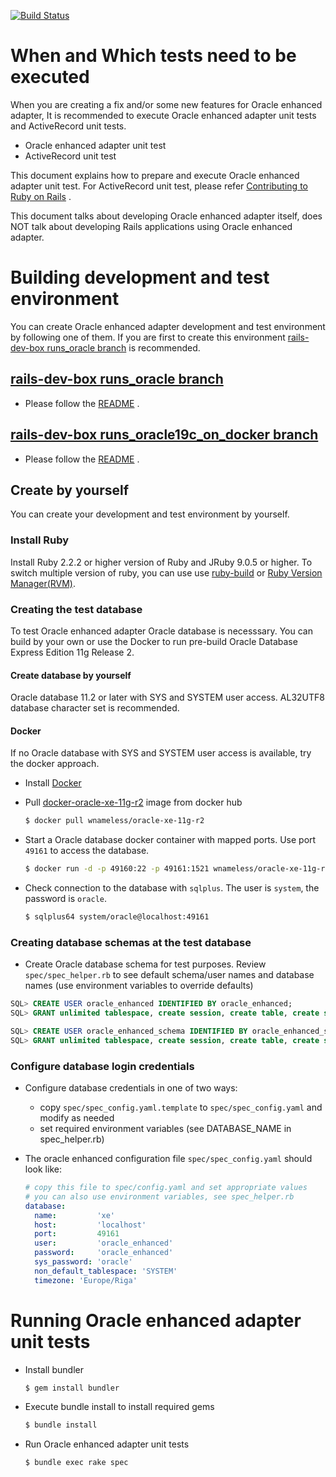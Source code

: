 [![Build Status](https://app.travis-ci.com/rsim/oracle-enhanced.svg?branch=master)](https://app.travis-ci.com/rsim/oracle-enhanced)

# When and Which tests need to be executed

When you are creating a fix and/or some new features for Oracle enhanced adapter,
It is recommended to execute Oracle enhanced adapter unit tests and ActiveRecord unit tests.

* Oracle enhanced adapter unit test
* ActiveRecord unit test

This document explains how to prepare and execute Oracle enhanced adapter unit test.
For ActiveRecord unit test, please refer [Contributing to Ruby on Rails](http://edgeguides.rubyonrails.org/contributing_to_ruby_on_rails.html) .

This document talks about developing Oracle enhanced adapter itself, does NOT talk about developing Rails applications using Oracle enhanced adapter.

# Building development and test environment

You can create Oracle enhanced adapter development and test environment by following one of them.  If you are first to create this environment
[rails-dev-box runs_oracle branch](https://github.com/yahonda/rails-dev-box/tree/runs_oracle) is recommended.

## [rails-dev-box runs_oracle branch](https://github.com/yahonda/rails-dev-box/tree/runs_oracle)
* Please follow the [README](https://github.com/yahonda/rails-dev-box/tree/runs_oracle#a-virtual-machine-for-ruby-on-rails-core-development-with-oracle-database) .

## [rails-dev-box runs_oracle19c_on_docker branch](https://github.com/yahonda/rails-dev-box/tree/runs_oracle19c_on_docker)
* Please follow the [README](https://github.com/yahonda/rails-dev-box/blob/runs_oracle19c_on_docker/README.md#a-virtual-machine-for-ruby-on-rails-core-development) .

## Create by yourself
You can create your development and test environment by yourself.

### Install Ruby
Install Ruby 2.2.2 or higher version of Ruby and JRuby 9.0.5 or higher. To switch multiple version of ruby, you can use use [ruby-build](https://github.com/rbenv/ruby-build) or [Ruby Version Manager(RVM)](https://rvm.io/).

### Creating the test database
To test Oracle enhanced adapter Oracle database is necesssary. You can build by your own or use the Docker to run pre-build Oracle Database Express Edition 11g Release 2.

#### Create database by yourself
Oracle database 11.2 or later with SYS and SYSTEM user access. AL32UTF8 database character set is recommended.

#### Docker
If no Oracle database with SYS and SYSTEM user access is available, try the docker approach.

* Install [Docker](https://docker.github.io/engine/installation/)

* Pull [docker-oracle-xe-11g-r2](https://hub.docker.com/r/wnameless/oracle-xe-11g-r2/) image from docker hub
  ```sh
  $ docker pull wnameless/oracle-xe-11g-r2
  ```

* Start a Oracle database docker container with mapped ports. Use port `49161` to access the database.
  ```sh
  $ docker run -d -p 49160:22 -p 49161:1521 wnameless/oracle-xe-11g-r2
  ```

* Check connection to the database with `sqlplus`. The user is `system`, the password is `oracle`.
  ```sh
  $ sqlplus64 system/oracle@localhost:49161
  ```


### Creating database schemas at the test database

* Create Oracle database schema for test purposes. Review `spec/spec_helper.rb` to see default schema/user names and database names (use environment variables to override defaults)

```sql
SQL> CREATE USER oracle_enhanced IDENTIFIED BY oracle_enhanced;
SQL> GRANT unlimited tablespace, create session, create table, create sequence, create procedure, create trigger, create view, create materialized view, create database link, create synonym, create type, ctxapp TO oracle_enhanced;

SQL> CREATE USER oracle_enhanced_schema IDENTIFIED BY oracle_enhanced_schema;
SQL> GRANT unlimited tablespace, create session, create table, create sequence, create procedure, create trigger, create view, create materialized view, create database link, create synonym, create type, ctxapp TO oracle_enhanced_schema;
```

### Configure database login credentials

* Configure database credentials in one of two ways:
    * copy `spec/spec_config.yaml.template` to `spec/spec_config.yaml` and modify as needed
    * set required environment variables (see DATABASE_NAME in spec_helper.rb)

* The oracle enhanced configuration file `spec/spec_config.yaml` should look like:

  ```yaml
  # copy this file to spec/config.yaml and set appropriate values
  # you can also use environment variables, see spec_helper.rb
  database:
    name:         'xe'
    host:         'localhost'
    port:         49161
    user:         'oracle_enhanced'
    password:     'oracle_enhanced'
    sys_password: 'oracle'
    non_default_tablespace: 'SYSTEM'
    timezone: 'Europe/Riga'
    ```

# Running Oracle enhanced adapter unit tests

* Install bundler
  ```sh
  $ gem install bundler
  ```

* Execute bundle install to install required gems
  ```sh
  $ bundle install
  ```

* Run Oracle enhanced adapter unit tests
  ```sh
  $ bundle exec rake spec
  ```
